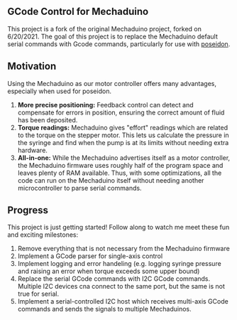 ## GCode Control for Mechaduino

This project is a fork of the original Mechaduino project, forked on 6/20/2021. 
The goal of this project is to replace the Mechaduino default serial commands 
with Gcode commands, particularly for use with 
[poseidon](https://github.com/pachterlab/poseidon).

## Motivation

Using the Mechaduino as our motor controller offers many advantages, especially when used for poseidon. 

1. **More precise positioning:** Feedback control can detect and compensate for
errors in position, ensuring the correct amount of fluid has been deposited.
2. **Torque readings:** Mechaduino gives "effort" readings which are related
to the torque on the stepper motor. This lets us calculate the pressure in
the syringe and find when the pump is at its limits without needing extra
hardware.
3. **All-in-one:** While the Mechaduino advertises itself as a motor controller,
the Mechaduino firmware uses roughly half of the program space and leaves plenty
of RAM available. Thus, with some optimizations, all the code can run on the 
Mechaduino itself without needing another microcontroller to parse serial 
commands.

## Progress

This project is just getting started! Follow along to watch me meet these
fun and exciting milestones:

1. Remove everything that is not necessary from the Mechaduino firmware
2. Implement a GCode parser for single-axis control
3. Implement logging and error handeling (e.g. logging syringe pressure and 
raising an error when torque exceeds some upper bound)
4. Replace the serial GCode commands with I2C GCode commands. Multiple I2C
devices cna connect to the same port, but the same is not true for serial.
5. Implement a serial-controlled I2C host which receives multi-axis GCode
commands and sends the signals to multiple Mechaduinos.